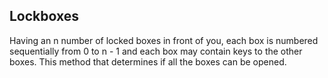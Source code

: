 ## Lockboxes
Having an n number of locked boxes in front of you, each box is numbered sequentially from 0 to n - 1 and each box may contain keys to the other boxes.
This method that determines if all the boxes can be opened.
